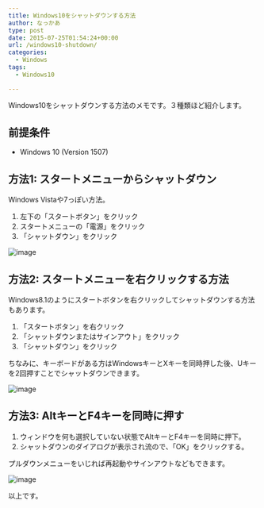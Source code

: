 ```yaml
---
title: Windows10をシャットダウンする方法
author: なっかあ
type: post
date: 2015-07-25T01:54:24+00:00
url: /windows10-shutdown/
categories:
  - Windows
tags:
  - Windows10

---
```


Windows10をシャットダウンする方法のメモです。３種類ほど紹介します。

## 前提条件

* Windows 10 (Version 1507)

## 方法1: スタートメニューからシャットダウン

Windows Vistaや7っぽい方法。

1. 左下の「スタートボタン」をクリック
2. スタートメニューの「電源」をクリック
3. 「シャットダウン」をクリック
  
![image](/img/wp/win10-shutdown.png)

## 方法2: スタートメニューを右クリックする方法

Windows8.1のようにスタートボタンを右クリックしてシャットダウンする方法もあります。
  
1. 「スタートボタン」を右クリック
2. 「シャットダウンまたはサインアウト」をクリック
3. 「シャットダウン」をクリック
  
ちなみに、キーボードがある方はWindowsキーとXキーを同時押した後、Uキーを2回押すことでシャットダウンできます。
  
![image](/img/wp/win10-shutdown-2.png)

## 方法3: AltキーとF4キーを同時に押す

1. ウィンドウを何も選択していない状態でAltキーとF4キーを同時に押下。
2. シャットダウンのダイアログが表示され流ので、「OK」をクリックする。
  
プルダウンメニューをいじれば再起動やサインアウトなどもできます。
  
![image](/img/wp/win10-shutdown-3.png)

以上です。